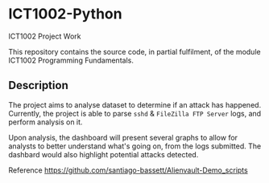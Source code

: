 # ICT1002-Python

ICT1002 Project Work

This repository contains the source code, in partial fulfilment, of the module ICT1002 Programming Fundamentals. 

## Description

The project aims to analyse dataset to determine if an attack has happened.  
Currently, the project is able to parse `sshd` & `FileZilla FTP Server` logs, and perform analysis on it.

Upon analysis, the dashboard will present several graphs to allow for analysts to better understand what's going on, from the logs submitted. The dashbard would also highlight potential attacks detected.


Reference
https://github.com/santiago-bassett/Alienvault-Demo_scripts
